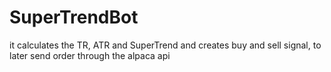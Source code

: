 # SuperTrendBot
it calculates the TR, ATR and SuperTrend and creates buy and sell signal, to  later send order through the alpaca api
